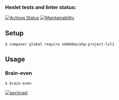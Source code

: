 ### Hexlet tests and linter status:
[![Actions Status](https://github.com/oddmdma/php-project-lvl1/actions/workflows/hexlet-check.yml/badge.svg)](https://github.com/oddmdma/php-project-lvl1/actions)
[![Maintainability](https://api.codeclimate.com/v1/badges/4c0cd8ae4489822d4b01/maintainability)](https://codeclimate.com/github/oddmdma/php-project-lvl1/maintainability)

## Setup

```sh
$ composer global require oddmdma/php-project-lvl1
```

## Usage

### Brain-even
```sh
$ brain-even
```
[![asciicast](https://asciinema.org/a/Zcq5JxJ71q3rkKVJYDApNUPzZ
)](https://asciinema.org/a/Zcq5JxJ71q3rkKVJYDApNUPzZ)
